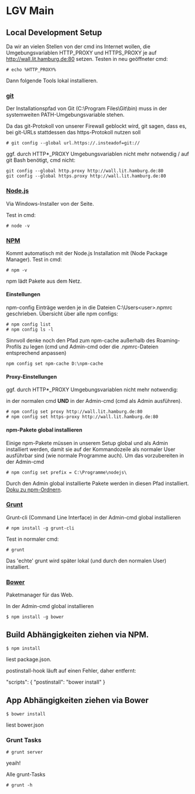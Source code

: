 # LGV Main

## Local Development Setup

Da wir an vielen Stellen von der cmd ins Internet wollen, die Umgebungsvariablen HTTP_PROXY und HTTPS_PROXY je auf http://wall.lit.hamburg.de:80 setzen.
Testen in neu geöffneter cmd:
```
# echo %HTTP_PROXY%
```

Dann folgende Tools lokal installieren.

### [git](http://git-scm.com/)
Der Installationspfad von Git (C:\Program Files\Git\bin\) muss in der systemweiten PATH-Umgebungsvariable stehen.

Da das git-Protokoll von unserer Firewall geblockt wird, git sagen, dass es, bei git-URLs stattdessen das https-Protokoll nutzen soll
```
# git config --global url.https://.insteadof=git://
```

ggf. durch HTTP*_PROXY Umgebungsvariablen nicht mehr notwendig / auf git Bash benötigt, cmd nicht:

```
git config --global http.proxy http://wall.lit.hamburg.de:80
git config --global https.proxy http://wall.lit.hamburg.de:80
```

### [Node.js](http://nodejs.org)

Via Windows-Installer von der Seite.

Test in cmd:

```
# node -v
```

### [NPM](http://npmjs.org)

Kommt automatisch mit der Node.js Installation mit (Node Package Manager). 
Test in cmd:

```
# npm -v
```

npm lädt Pakete aus dem Netz. 

#### Einstellungen
npm-config Einträge werden je in die Dateien C:\Users\<user>\.npmrc geschrieben. Übersicht über alle npm configs:

```
# npm config list
# npm config ls -l
```

Sinnvoll denke noch den Pfad zum npm-cache außerhalb des Roaming-Profils zu legen (cmd und Admin-cmd oder die .npmrc-Dateien entsprechend anpassen)

```
npm config set npm-cache D:\npm-cache
```

#### Proxy-Einstellungen

ggf. durch HTTP*_PROXY Umgebungsvariablen nicht mehr notwendig:

in der normalen cmd **UND** in der Admin-cmd (cmd als Admin ausführen). 

```
# npm config set proxy http://wall.lit.hamburg.de:80
# npm config set https-proxy http://wall.lit.hamburg.de:80
```

#### npm-Pakete global installieren
Einige npm-Pakete müssen in unserem Setup global und als Admin installiert werden, damit sie auf der Kommandozeile als normaler User ausführbar sind (wie normale Programme auch). Um das vorzubereiten in der Admin-cmd

```
# npm config set prefix = C:\Programme\nodejs\
```

Durch den Admin global installierte Pakete werden in diesen Pfad installiert. [Doku zu npm-Ordnern](https://docs.npmjs.com/files/folders).

### [Grunt](http://gruntjs.com/)
Grunt-cli (Command Line Interface) in der Admin-cmd global installieren
```
# npm install -g grunt-cli
```

Test in normaler cmd:
```
# grunt
```

Das 'echte' grunt wird später lokal (und durch den normalen User) installiert.

### [Bower](http://bower.io)
Paketmanager für das Web.

In der Admin-cmd global installieren
```
$ npm install -g bower
```


## Build Abhängigkeiten ziehen via NPM.

```
$ npm install
```

liest package.json.

postinstall-hook läuft auf einen Fehler, daher entfernt:

  "scripts": {    "postinstall": "bower install"  }

## App Abhängigkeiten ziehen via Bower

```
$ bower install
```

liest bower.json

### Grunt Tasks

```
# grunt server
```

yeaih!


Alle grunt-Tasks 

```
# grunt -h
```